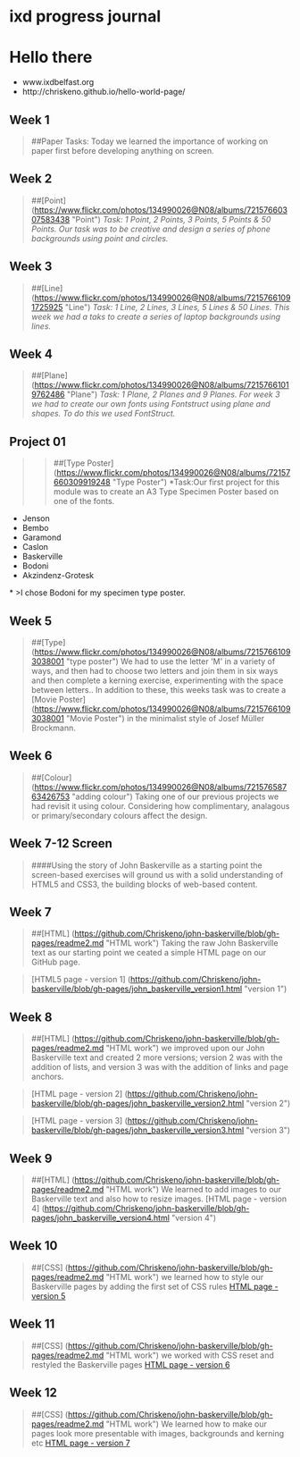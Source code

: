 # ixd progress journal

Hello there 
============
<ul>
<li>www.ixdbelfast.org</li>
<li>http://chriskeno.github.io/hello-world-page/</li>
</ul>

Week 1
--------
>##Paper
>Tasks: Today we learned the importance of working on paper first before developing anything on screen.


Week 2
--------
>##[Point] (https://www.flickr.com/photos/134990026@N08/albums/72157660307583438 "Point") 
>*Task: 1 Point, 2 Points, 3 Points, 5 Points & 50 Points. Our task was to be creative and design a series of phone backgrounds using point and circles.*

Week 3
--------
>##[Line] (https://www.flickr.com/photos/134990026@N08/albums/72157661091725925 "Line")
>*Task: 1 Line, 2 Lines, 3 Lines, 5 Lines & 50 Lines. This week we had a taks to create a series of laptop backgrounds using lines.*

Week 4
--------
>##[Plane] (https://www.flickr.com/photos/134990026@N08/albums/72157661019762486 "Plane")
>*Task: 1 Plane, 2 Planes and 9 Planes. For week 3 we had to create our own fonts using Fontstruct using plane and shapes. To do this we used FontStruct.*


Project 01
----------
>>##[Type Poster] (https://www.flickr.com/photos/134990026@N08/albums/72157660309919248 "Type Poster")
>*Task:Our first project for this module was to create an A3 Type Specimen Poster based on one of the fonts.
<ul>
<li>Jenson</li>
<li>Bembo</li>
<li>Garamond</li>
<li>Caslon</li>
<li>Baskerville</li>
<li>Bodoni</li>
<li>Akzindenz-Grotesk</li>
</ul>*
>I chose Bodoni for my specimen type poster.

Week 5
---------
>##[Type] (https://www.flickr.com/photos/134990026@N08/albums/72157661093038001 "type poster") 
>We had to use the letter 'M' in a variety of ways, and then had to choose two letters and join them in six ways and then complete a kerning exercise, experimenting with the space between letters.. 
>In addition to these, this weeks task was to create a [Movie Poster] (https://www.flickr.com/photos/134990026@N08/albums/72157661093038001 "Movie Poster") in the minimalist style of Josef Müller Brockmann. 

Week 6
---------
>##[Colour] (https://www.flickr.com/photos/134990026@N08/albums/72157658763426753 "adding colour")
Taking one of our previous projects we had revisit it using colour. Considering how complimentary, analagous or primary/secondary colours affect the design.


Week 7-12 Screen
--------
>####Using the story of John Baskerville as a starting point the screen-based exercises will ground us with a solid understanding of HTML5 and CSS3, the building blocks of web-based content.

Week 7
------
>##[HTML] (https://github.com/Chriskeno/john-baskerville/blob/gh-pages/readme2.md "HTML work")
>Taking the raw John Baskerville text as our starting point we ceated a simple HTML page on our GitHub page.

>[HTML5 page - version 1] (https://github.com/Chriskeno/john-baskerville/blob/gh-pages/john_baskerville_version1.html "version 1")


Week 8 
------
>##[HTML] (https://github.com/Chriskeno/john-baskerville/blob/gh-pages/readme2.md "HTML work")
we improved upon our John Baskerville text and created 2 more versions; version 2 was with the addition of lists, and version 3 was with the addition of links and page anchors.

>[HTML page - version 2] (https://github.com/Chriskeno/john-baskerville/blob/gh-pages/john_baskerville_version2.html "version 2")

>[HTML page - version 3] (https://github.com/Chriskeno/john-baskerville/blob/gh-pages/john_baskerville_version3.html "version 3")


Week 9
------
>##[HTML] (https://github.com/Chriskeno/john-baskerville/blob/gh-pages/readme2.md "HTML work")
We learned to add images to our Baskerville text and also how to resize images.
>[HTML page - version 4] (https://github.com/Chriskeno/john-baskerville/blob/gh-pages/john_baskerville_version4.html "version 4")


Week 10
------
>##[CSS] (https://github.com/Chriskeno/john-baskerville/blob/gh-pages/readme2.md "HTML work")
we learned how to style our Baskerville pages by adding the first set of CSS rules
>[HTML page - version 5](https://github.com/Chriskeno/john-baskerville/blob/gh-pages/john_baskerville_version5.html "version 5") 


Week 11
------
>##[CSS] (https://github.com/Chriskeno/john-baskerville/blob/gh-pages/readme2.md "HTML work")
we worked with CSS reset and restyled the Baskerville pages
>[HTML page - version 6](https://github.com/Chriskeno/john-baskerville/blob/gh-pages/john_baskerville_version6.html "version 6")


Week 12
------
>##[CSS] (https://github.com/Chriskeno/john-baskerville/blob/gh-pages/readme2.md "HTML work")
We learned how to make our pages look more presentable with images, backgrounds and kerning etc
>[HTML page - version 7](https://github.com/Chriskeno/john-baskerville/blob/gh-pages/john_baskerville_version7.html "version 7")

